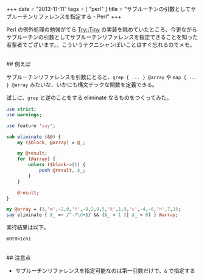 +++
date = "2013-11-11"
tags = [ "perl" ]
title = "サブルーチンの引数としてサブルーチンリファレンスを指定する - Perl"
+++

Perl の例外処理の勉強がてら [Try::Tiny](http://search.cpan.org/~doy/Try-Tiny-0.18/lib/Try/Tiny.pm) の実装を眺めていたところ、今更ながらサブルーチンの引数としてサブルーチンリファレンスを指定できることを知った若輩者でございます。。こういうテクニシャンぽいことはすぐ忘れるのでメモ。

<!--more-->

<br />
## 例えば

サブルーチンリファレンスを引数にとると、`grep { ... } @array` や `map { ... } @array` みたいな、いかにも構文チックな関数を定義できる。

試しに、`grep` と逆のことをする eliminate なるものをつくってみた。

``` perl
use strict;
use warnings;

use feature 'say';

sub eliminate (&@) {
    my ($block, @array) = @_;

    my @result;
    for (@array) {
        unless ($block->()) {
            push @result, $_;
        }
    }

    @result;
}

my @array = (3,'m',-2,0,'t',-8,2,0,5,'k',1,9,'c',-4,-6,'h',7,1);
say eliminate { $_ =~ /^-?\d+$/ && ($_ > 1 || $_ < 0) } @array;
```

実行結果は以下。

``` txt
m0t0k1ch1
```

<br />
## 注意点

* サブルーチンリファレンスを指定可能なのは第一引数だけで、`&` で指定する
